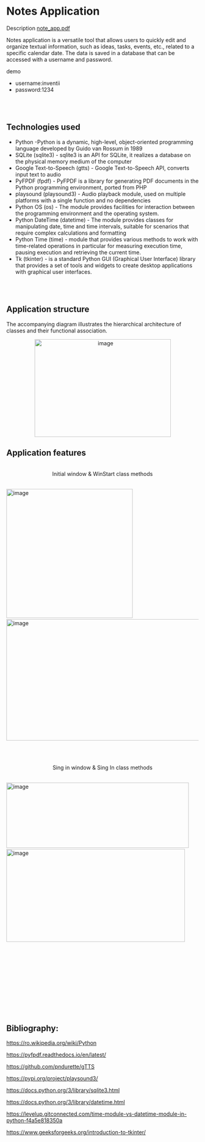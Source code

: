 # Notes Application

Description  [note_app.pdf](https://github.com/user-attachments/files/21039068/note_app.pdf)

Notes application is a versatile tool that allows users to quickly edit and organize textual information, such as ideas, tasks, events, etc., related to a specific calendar date. The data is saved in a database that can be accessed with a username and password.

demo 
* username:inventii  
* password:1234
<br />
<br />

## Technologies used
* Python -Python is a dynamic, high-level, object-oriented programming language developed by Guido van Rossum in 1989
* SQLite (sqlite3) - sqlite3 is an API for SQLite, it realizes a database on the physical memory medium of the computer
* Google Text-to-Speech (gtts) - Google Text-to-Speech API, converts input text to audio
* PyFPDF (fpdf) - PyFPDF is a library for generating PDF documents in the Python programming environment, ported from PHP
* playsound (playsound3) - Audio playback module, used on multiple platforms with a single function and no dependencies
* Python OS (os) - The module provides facilities for interaction between the programming environment and the operating system.
* Python DateTime (datetime) - The module provides classes for manipulating date, time and time intervals, suitable for scenarios that require complex calculations and formatting
* Python Time (time) - module that provides various methods to work with time-related operations in particular for measuring execution time, pausing execution and retrieving the current time.
* Tk (tkinter) - is a standard Python GUI (Graphical User Interface) library that provides a set of tools and widgets to create desktop applications with graphical user interfaces.
<br />
<br />

## Application structure
The accompanying diagram illustrates the hierarchical architecture of classes and their functional association.

<p align="center">
<img width="357" height="256" alt="image" src="https://github.com/user-attachments/assets/559238d6-2278-45a1-b2a4-02c567b1fe16" />
</p> 

## Application features

<p align="center">
<br />Initial window & WinStart class methods
  
<br /><img width="331" height="338" alt="image" src="https://github.com/user-attachments/assets/cba00906-7296-403a-8e8e-bc26c7d203b1" /> &nbsp;&nbsp;&nbsp;&nbsp;&nbsp; <img width="530" height="318" alt="image" src="https://github.com/user-attachments/assets/aa65cd3c-6149-4b65-99cd-bb6d6fa2c9c0" />
</p> 
<br />

<p align="center">
<br />Sing in window & Sing In class methods
  
<br /><img width="478" height="171" alt="image" src="https://github.com/user-attachments/assets/49ef7a07-dd78-4672-9558-5fea86e7442d" /> &nbsp;&nbsp;&nbsp;&nbsp;&nbsp; <img width="468" height="243" alt="image" src="https://github.com/user-attachments/assets/1c623054-ab95-4623-8c8f-3d49edf303fc" />
</p> 
<br />


<br />

<br />
<br />

<br />
<br />

<br />
<br />

<br />
<br />

## Bibliography:

https://ro.wikipedia.org/wiki/Python

https://pyfpdf.readthedocs.io/en/latest/

https://github.com/pndurette/gTTS

https://pypi.org/project/playsound3/

https://docs.python.org/3/library/sqlite3.html

https://docs.python.org/3/library/datetime.html

https://levelup.gitconnected.com/time-module-vs-datetime-module-in-python-f4a5e818350a

https://www.geeksforgeeks.org/introduction-to-tkinter/
